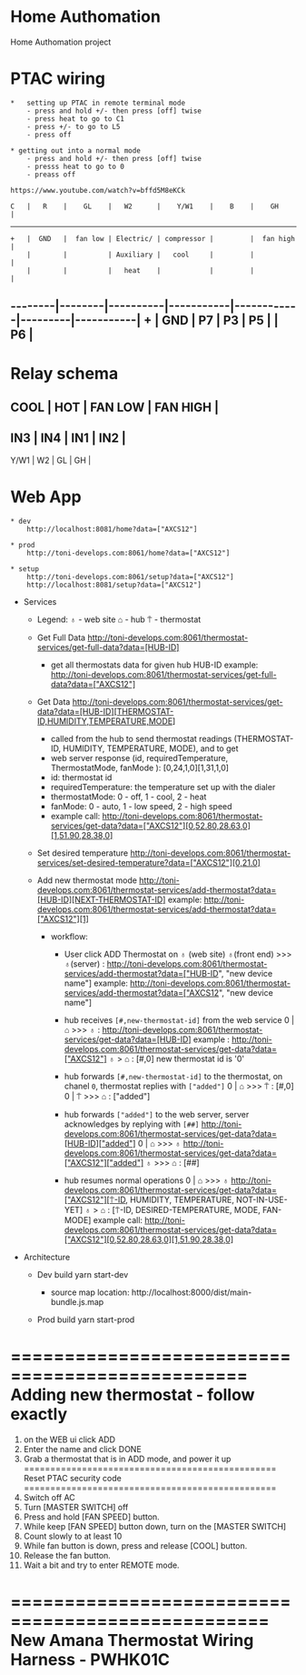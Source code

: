 # Home Authomation
Home Authomation project

# PTAC wiring
    *   setting up PTAC in remote terminal mode
        - press and hold +/- then press [off] twise
        - press heat to go to C1
        - press +/- to go to L5
        - press off

    * getting out into a normal mode 
        - press and hold +/- then press [off] twise
        - presss heat to go to 0
        - preass off

    https://www.youtube.com/watch?v=bffd5M8eKCk

    C   |   R    |    GL    |   W2      |    Y/W1    |    B    |    GH     |
---------------------------------------------------------------------------
    +   |  GND   |  fan low | Electric/ | compressor |         |  fan high |
        |        |          | Auxiliary |   cool     |         |           | 
        |        |          |   heat    |            |         |           |
--------|--------|----------|-----------|------------|---------|-----------|
    +   |  GND   |   P7     |    P3     |     P5     |         |    P6     |
----------------------------------------------------------------------------


# Relay schema
  COOL  | HOT |  FAN LOW | FAN HIGH |
-------------------------------------
   IN3  | IN4 |    IN1   |    IN2   |
-------------------------------------
  Y/W1  |  W2 |   GL     |     GH   |
# Web App
    * dev
        http://localhost:8081/home?data=["AXCS12"]      

    * prod
        http://toni-develops.com:8061/home?data=["AXCS12"]

    * setup
        http://toni-develops.com:8061/setup?data=["AXCS12"]
        http://localhost:8081/setup?data=["AXCS12"]

* Services

    * Legend:
        ♁ - web site
        ⌂ - hub
        ⍑ - thermostat

    * Get Full Data
        http://toni-develops.com:8061/thermostat-services/get-full-data?data=[HUB-ID]
        - get all thermostats data for given hub HUB-ID
        example: http://toni-develops.com:8061/thermostat-services/get-full-data?data=["AXCS12"]

    * Get Data
        http://toni-develops.com:8061/thermostat-services/get-data?data=[HUB-ID][THERMOSTAT-ID,HUMIDITY,TEMPERATURE,MODE]
        - called from the hub to send thermostat readings (THERMOSTAT-ID, HUMIDITY, TEMPERATURE, MODE),
          and to get
        - web server response (id, requiredTemperature, ThermostatMode, fanMode ):  [0,24,1,0][1,31,1,0]
        - id: thermostat id
        - requiredTemperature: the temperature set up with the dialer
        - thermostatMode: 0 - off, 1 - cool, 2 - heat
        - fanMode: 0 - auto, 1 - low speed, 2 - high speed
        - example call: http://toni-develops.com:8061/thermostat-services/get-data?data=["AXCS12"][0,52.80,28.63,0][1,51.90,28.38,0]

    * Set desired temperature
        http://toni-develops.com:8061/thermostat-services/set-desired-temperature?data=["AXCS12"][0,21.0]

    * Add new thermostat mode
        http://toni-develops.com:8061/thermostat-services/add-thermostat?data=[HUB-ID][NEXT-THERMOSTAT-ID]
        example: http://toni-develops.com:8061/thermostat-services/add-thermostat?data=["AXCS12"][1]
        
        * workflow:
            * User click ADD Thermostat on ♁ (web site)
                ♁(front end) >>> ♁(server) : http://toni-develops.com:8061/thermostat-services/add-thermostat?data=["HUB-ID", "new device name"] 
                                    example: http://toni-develops.com:8061/thermostat-services/add-thermostat?data=["AXCS12", "new device name"]

            * hub receives `[#,new-thermostat-id]` from the web service
                0 | ⌂ >>> ♁ : http://toni-develops.com:8061/thermostat-services/get-data?data=[HUB-ID]
                    example : http://toni-develops.com:8061/thermostat-services/get-data?data=["AXCS12"]
                    ♁ > ⌂ : [#,0] new thermostat id is '0'
            * hub forwards `[#,new-thermostat-id]` to the thermostat, on chanel `0`, thermostat replies with `["added"]`
                0 | ⌂ >>> ⍑ : [#,0]
                0 | ⍑ >>> ⌂ : ["added"]

            * hub forwards `["added"]` to the web server, server acknowledges by replying with `[##]` 
                            http://toni-develops.com:8061/thermostat-services/get-data?data=[HUB-ID]["added"]
                0 | ⌂ >>> ♁ http://toni-develops.com:8061/thermostat-services/get-data?data=["AXCS12"]["added"]
                    ♁ >>> ⌂ : [##]

            * hub resumes normal operations
                0 | ⌂ >>> ♁ http://toni-develops.com:8061/thermostat-services/get-data?data=["AXCS12"][⍑-ID, HUMIDITY, TEMPERATURE, NOT-IN-USE-YET]
                    ♁ > ⌂ : [⍑-ID, DESIRED-TEMPERATURE, MODE, FAN-MODE]
                    example call: http://toni-develops.com:8061/thermostat-services/get-data?data=["AXCS12"][0,52.80,28.63,0][1,51.90,28.38,0]


* Architecture
    * Dev build
        yarn start-dev
        * source map location: http://localhost:8000/dist/main-bundle.js.map

    * Prod build
        yarn start-prod


================================================
Adding new thermostat - follow exactly 
================================================
1. on the WEB ui click ADD
2. Enter the name and click DONE
3. Grab a thermostat that is in ADD mode, and power it up
================================================
Reset PTAC security code
================================================
1. Switch off AC
2. Turn [MASTER SWITCH] off
3. Press and hold [FAN SPEED] button.
4. While keep [FAN SPEED] button down, turn on the [MASTER SWITCH]
5. Count slowly to at least 10
6. While fan button is down, press and release [COOL] button.
7. Release the fan button.
8. Wait a bit and try to enter REMOTE mode.

==================================================
New Amana Thermostat Wiring Harness - PWHK01C
==================================================
